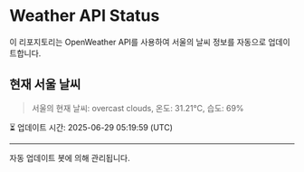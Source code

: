 
# Weather API Status

이 리포지토리는 OpenWeather API를 사용하여 서울의 날씨 정보를 자동으로 업데이트합니다.

## 현재 서울 날씨
> 서울의 현재 날씨: overcast clouds, 온도: 31.21°C, 습도: 69%

⏳ 업데이트 시간: 2025-06-29 05:19:59 (UTC)

---
자동 업데이트 봇에 의해 관리됩니다.
